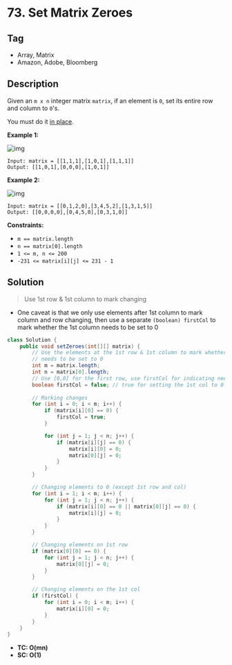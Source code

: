 # 73. Set Matrix Zeroes

## Tag

- Array, Matrix
- Amazon, Adobe, Bloomberg

## Description 

Given an `m x n` integer matrix `matrix`, if an element is `0`, set its entire row and column to `0`'s.

You must do it [in place](https://en.wikipedia.org/wiki/In-place_algorithm).

 

**Example 1:**

![img](https://assets.leetcode.com/uploads/2020/08/17/mat1.jpg)

```
Input: matrix = [[1,1,1],[1,0,1],[1,1,1]]
Output: [[1,0,1],[0,0,0],[1,0,1]]
```

**Example 2:**

![img](https://assets.leetcode.com/uploads/2020/08/17/mat2.jpg)

```
Input: matrix = [[0,1,2,0],[3,4,5,2],[1,3,1,5]]
Output: [[0,0,0,0],[0,4,5,0],[0,3,1,0]]
```

 

**Constraints:**

- `m == matrix.length`
- `n == matrix[0].length`
- `1 <= m, n <= 200`
- `-231 <= matrix[i][j] <= 231 - 1`



## Solution

> Use 1st row & 1st column to mark changing

- One caveat is that we only use elements after 1st column to mark column and row changing, then use a separate `(boolean) firstCol` to mark whether the 1st column needs to be set to 0



```java
class Solution {
    public void setZeroes(int[][] matrix) {
        // Use the elements at the 1st row & 1st column to mark whether this row/column 
        // needs to be set to 0
        int m = matrix.length;
        int n = matrix[0].length;
        // Use [0,0] for the first row, use firstCol for indicating needing changes on the first column
        boolean firstCol = false; // true for setting the 1st col to 0
        
        // Marking changes
        for (int i = 0; i < m; i++) {
            if (matrix[i][0] == 0) {
                firstCol = true;
            }

            for (int j = 1; j < n; j++) {
                if (matrix[i][j] == 0) {
                    matrix[i][0] = 0;
                    matrix[0][j] = 0;
                }
            }
        }

        // Changing elements to 0 (except 1st row and col)
        for (int i = 1; i < m; i++) {
            for (int j = 1; j < n; j++) {
                if (matrix[i][0] == 0 || matrix[0][j] == 0) {
                    matrix[i][j] = 0;
                }
            }
        }

        // Changing elements on 1st row
        if (matrix[0][0] == 0) {
            for (int j = 1; j < n; j++) {
                matrix[0][j] = 0;
            }
        }

        // Changing elements on the 1st col
        if (firstCol) {
            for (int i = 0; i < m; i++) {
                matrix[i][0] = 0;
            }
        }
    }
}
```

- **TC: O(mn)**
- **SC: O(1)**